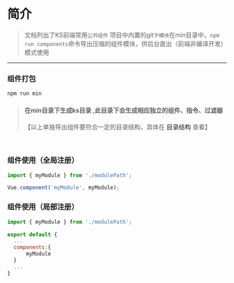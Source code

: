 # 简介

> 文档列出了KS前端常用`公共组件`
> 项目中内置的git`子模块`在min目录中，`npm run components`命令导出压缩的组件模块，供后台直出（前端非编译开发）模式使用

-------------

### 组件打包
```js
npm run min 
```

> #### 在min目录下生成ks目录 ,此目录下会生成相应独立的组件、指令、过滤器
> 【以上单独导出组件要符合一定的目录结构，具体在 <a v-link="{name:'dir'}" title="">目录结构</a> 查看】

<br>

### 组件使用（全局注册）

```javascript
import { myModule } from './modulePath';

Vue.component('myModule', myModule);
```

### 组件使用（局部注册）
```javascript
import { myModule } from './modulePath';

export default {
  ...
  components:{
      myModule
  }    
  ...
}
```
